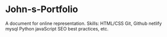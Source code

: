 # John-s-Portfolio
A document for online representation.
Skills: HTML/CSS
Git, Github
netlify
mysql
Python
javaScript
SEO best practices, etc.

